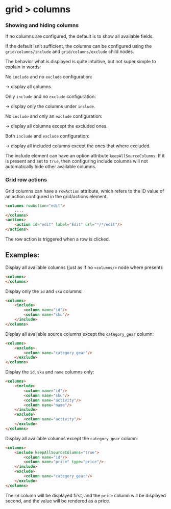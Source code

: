 # grid > columns

### Showing and hiding columns

If no columns are configured, the default is to show all available fields.

If the default isn’t sufficient, the columns can be configured using the `grid/columns/include` and `grid/columns/exclude` child nodes.

The behavior what is displayed is quite intuitive, but not super simple to explain in words:

No `include` and no `exclude` configuration:

→ display all columns

Only `include` and no `exclude` configuration:

→ display only the columns under `include`.

No `include` and only an `exclude` configuration:

→ display all columns except the excluded ones.

Both `include` and `exclude` configuration:

→ display all included columns except the ones that where excluded.

The include element can have an option attribute `keepAllSourceColumns`. If it is present and set to `true`, then configuring include columns will not automatically hide other available columns.

### Grid row actions

Grid columns can have a `rowAction` attribute, which refers to the ID value of an action configured in the grid/actions element.

```html
<columns rowAction="edit">
    ....
</columns>
<actions>
    <action id="edit" label="Edit" url="*/*/edit"/>
</actions>
```

The row action is triggered when a row is clicked.

## Examples:

Display all available columns (just as if no `<columns/>` node where present):

```html
<columns>
</columns>
```

Display only the `id` and `sku` columns:

```html
<columns>
    <include>
        <column name="id"/>
        <column name="sku"/>
    </include>
</columns>
```

Display all available source columns except the `category_gear` column:

```html
<columns>
    <exclude>
        <column name="category_gear"/>
    </exclude>
</columns>
```

Display the `id`, `sku` and `name` columns only:

```html
<columns>
    <include>
        <column name="id"/>
        <column name="sku"/>
        <column name="activity"/>
        <column name="name"/>
    </include>
    <exclude>
        <column name="activity"/>
    </exclude>
</columns>
```

Display all available columns except the `category_gear` column:

```html
<columns>
    <include keepAllSourceColumns="true">
        <column name="id"/>
        <column name="price" type="price"/>
    </include>
    <exclude>
        <column name="category_gear"/>
    </exclude>
</columns>
```

The `id` column will be displayed first, and the `price` column will be displayed second, and the value will be rendered as a price.